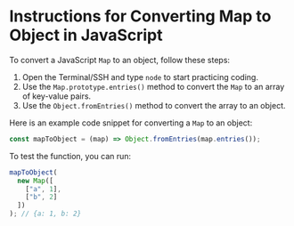 # Instructions for Converting Map to Object in JavaScript

To convert a JavaScript `Map` to an object, follow these steps:

1. Open the Terminal/SSH and type `node` to start practicing coding.
2. Use the `Map.prototype.entries()` method to convert the `Map` to an array of key-value pairs.
3. Use the `Object.fromEntries()` method to convert the array to an object.

Here is an example code snippet for converting a `Map` to an object:

```js
const mapToObject = (map) => Object.fromEntries(map.entries());
```

To test the function, you can run:

```js
mapToObject(
  new Map([
    ["a", 1],
    ["b", 2]
  ])
); // {a: 1, b: 2}
```
